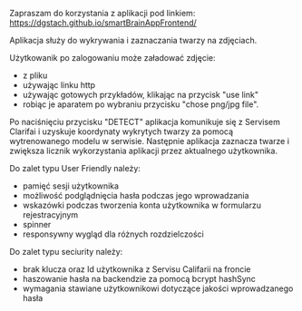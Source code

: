 Zapraszam do korzystania z aplikacji pod linkiem: 
https://dgstach.github.io/smartBrainAppFrontend/

Aplikacja służy do wykrywania i zaznaczania twarzy na zdjęciach. 

Użytkowanik po zalogowaniu może załadować zdjęcie: 
- z pliku
- używając linku http
- używając gotowych przykładów, klikając na przycisk "use link"
- robiąc je aparatem po wybraniu przycisku  "chose png/jpg file".
  
Po naciśnięciu przycisku "DETECT" aplikacja komunikuje się z Servisem Clarifai i uzyskuje koordynaty wykrytych twarzy za pomocą wytrenowanego modelu w serwisie. Następnie aplikacja zaznacza twarze i zwiększa licznik wykorzystania aplikacji przez aktualnego użytkownika. 

Do zalet typu User Friendly należy:
- pamięć sesji użytkownika
- możliwość podglądnięcia hasła podczas jego wprowadzania
- wskazówki podczas tworzenia konta użytkownika w formularzu rejestracyjnym
- spinner
- responsywny wygląd dla różnych rozdzielczości

Do zalet typu seciurity należy:
- brak klucza oraz Id użytkownika z Servisu Califarii na froncie 
- haszowanie hasła na backendzie za pomocą bcrypt hashSync
- wymagania stawiane użytkownikowi dotyczące jakości wprowadzanego hasła 
